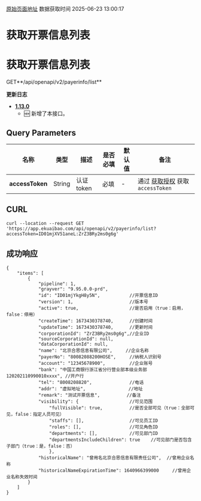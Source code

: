 [原始页面地址](https://docs.ekuaibao.com/docs/open-api/payerInfo/get-payerInfo-list)
数据获取时间 2025-06-23 13:00:17

# 获取开票信息列表

# 获取开票信息列表

GET**/api/openapi/v2/payerinfo/list**

**更新日志**

  * [**1.13.0**](/updateLog/update-log#1122)
    * 🆕 新增了本接口。



## Query Parameters​

名称| 类型| 描述| 是否必填| 默认值| 备注  
---|---|---|---|---|---  
**accessToken**|  String| 认证token| 必填| -| 通过 [获取授权](/docs/open-api/getting-started/auth) 获取 `accessToken`  
  
## CURL​
    
    
    curl --location --request GET 'https://app.ekuaibao.com/api/openapi/v2/payerinfo/list?accessToken=ID01mjXV51aneL:ZrZ3BRy2ms0g6g'  
    

## 成功响应​
    
    
    {  
        "items": [  
            {  
                "pipeline": 1,  
                "grayver": "9.95.0.0-prd",  
                "id": "ID01mjYkgH8y5N",           //开票信息ID  
                "version": 1,                     //版本号  
                "active": true,                   //是否启用（true：启用，false：停用）  
                "createTime": 1673430378740,      //创建时间  
                "updateTime": 1673430378740,      //更新时间  
                "corporationId": "ZrZ3BRy2ms0g6g",//企业ID  
                "sourceCorporationId": null,        
                "dataCorporationId": null,  
                "name": "北京合思信息有限公司",     //企业名称  
                "payerNo": "80082088200HOSE",     //纳税人识别号  
                "account": "12345678900",         //企业账号  
                "bank": "中国工商银行浙江省分行营业部本级业务部120202110990010xxxx", //开户行  
                "tel": "8008208820",              //电话  
                "addr": "虚拟地址",                //地址  
                "remark": "测试开票信息",          //备注  
                "visibility": {                   //可见范围  
                    "fullVisible": true,          //是否全部可见（true：全部可见，false：指定人员可见）  
                    "staffs": [],                 //可见员工ID  
                    "roles": [],                  //可见角色ID  
                    "departments": [],            //可见部门ID  
                    "departmentsIncludeChildren": true    //可见部门是否包含子部门（true：是，false：否）  
                    },  
                "historicalName": "曾用名北京合思信息有限责任公司",  //曾用企业名称  
                "historicalNameExpirationTime": 1640966399000     //曾用企业名称失效时间  
            }   
        ]  
    }  
    
